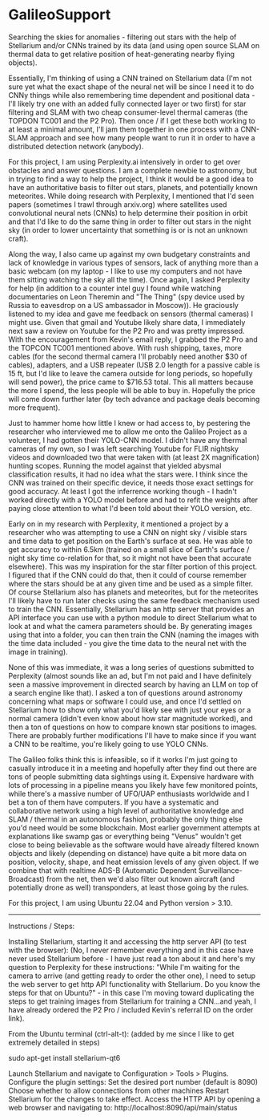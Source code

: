 # GalileoSupport
Searching the skies for anomalies - filtering out stars with the help of Stellarium and/or CNNs trained by its data (and using open source SLAM on thermal data to get relative position of heat-generating nearby flying objects).

Essentially, I'm thinking of using a CNN trained on Stellarium data (I'm not sure yet what the exact shape of the neural net will be since I need it to do CNNy things while also remembering time dependent and positional data - I'll likely try one with an added fully connected layer or two first) for star filtering and SLAM with two cheap consumer-level thermal cameras (the TOPDON TC001 and the P2 Pro).  Then once / if I get these both working to at least a minimal amount, I'll jam them together in one process with a CNN-SLAM approach and see how many people want to run it in order to have a distributed detection network (anybody).

For this project, I am using Perplexity.ai intensively in order to get over obstacles and answer questions.  I am a complete newbie to astronomy, but in trying to find a way to help the project, I think it would be a good idea to have an authoritative basis to filter out stars, planets, and potentially known meteorites.  While doing research with Perplexity, I mentioned that I'd seen papers (sometimes I trawl through arxiv.org) where satellites used convolutional neural nets (CNNs) to help determine their position in orbit and that I'd like to do the same thing in order to filter out stars in the night sky (in order to lower uncertainty that something is or is not an unknown craft).

Along the way, I also came up against my own budgetary constraints and lack of knowledge in various types of sensors, lack of anything more than a basic webcam (on my laptop - I like to use my computers and not have them sitting watching the sky all the time).  Once again, I asked Perplexity for help (in addition to a counter intel guy I found while watching documentaries on Leon Theremin and "The Thing" (spy device used by Russia to eavesdrop on a US ambassador in Moscow)).  He graciously listened to my idea and gave me feedback on sensors (thermal cameras) I might use.  Given that gmail and Youtube likely share data, I immediately next saw a review on Youtube for the P2 Pro and was pretty impressed.  With the encouragement from Kevin's email reply, I grabbed the P2 Pro and the TOPCON TC001 mentioned above.  With rush shipping, taxes, more cables (for the second thermal camera I'll probably need another $30 of cables), adapters, and a USB repeater (USB 2.0 length for a passive cable is 15 ft, but I'd like to leave the camera outside for long periods, so hopefully will send power), the price came to $716.53 total.  This all matters because the more I spend, the less people will be able to buy in.  Hopefully the price will come down further later (by tech advance and package deals becoming more frequent).

Just to hammer home how little I knew or had access to, by pestering the researcher who interviewed me to allow me onto the Galileo Project as a volunteer, I had gotten their YOLO-CNN model.  I didn't have any thermal cameras of my own, so I was left searching Youtube for FLIR nightsky videos and downloaded two that were taken with (at least 2X magnification) hunting scopes.  Running the model against that yielded abysmal classification results, it had no idea what the stars were.  I think since the CNN was trained on their specific device, it needs those exact settings for good accuracy.  At least I got the inferrence working though - I hadn't worked directly with a YOLO model before and had to refit the weights after paying close attention to what I'd been told about their YOLO version, etc.

Early on in my research with Perplexity, it mentioned a project by a researcher who was attempting to use a CNN on night sky / visible stars and time data to get position on the Earth's surface at sea.  He was able to get accuracy to within 6.5km (trained on a small slice of Earth's surface / night sky time co-relation for that, so it might not have been that accurate elsewhere).  This was my inspiration for the star filter portion of this project.  I figured that if the CNN could do that, then it could of course remember where the stars should be at any given time and be used as a simple filter.  Of course Stellarium also has planets and meteorites, but for the meteorites I'll likely have to run later checks using the same feedback mechanism used to train the CNN.  Essentially, Stellarium has an http server that provides an API interface you can use with a python module to direct Stellarium what to look at and what the camera parameters should be.  By generating images using that into a folder, you can then train the CNN (naming the images with the time data included - you give the time data to the neural net with the image in training).

None of this was immediate, it was a long series of questions submitted to Perplexity (almost sounds like an ad, but I'm not paid and I have definitely seen a massive improvement in directed search by having an LLM on top of a search engine like that).  I asked a ton of questions around astronomy concerning what maps or software I could use, and once I'd settled on Stellarium how to show only what you'd likely see with just your eyes or a normal camera (didn't even know about how star magnitude worked), and then a ton of questions on how to compare known star positions to images.  There are probably further modifications I'll have to make since if you want a CNN to be realtime, you're likely going to use YOLO CNNs.

The Galileo folks think this is infeasible, so if it works I'm just going to casually introduce it in a meeting and hopefully after they find out there are tons of people submitting data sightings using it.  Expensive hardware with lots of processing in a pipeline means you likely have few monitored points, while there's a massive number of UFO/UAP enthusiasts worldwide and I bet a ton of them have computers.  If you have a systematic and collaborative network using a high level of authoritative knowledge and SLAM / thermal in an autonomous fashion, probably the only thing else you'd need would be some blockchain.  Most earlier government attempts at explanations like swamp gas or everything being "Venus" wouldn't get close to being believable as the software would have already filtered known objects and likely (depending on distance) have quite a bit more data on position, velocity, shape, and heat emission levels of any given object.  If we combine that with realtime ADS-B (Automatic Dependent Surveillance-Broadcast) from the net, then we'd also filter out known aircraft (and potentially drone as well) transponders, at least those going by the rules.

For this project, I am using Ubuntu 22.04 and Python version > 3.10.

------------------------
Instructions / Steps:

Installing Stellarium, starting it and accessing the http server API (to test with the browser):
(No, I never remember everything and in this case have never used Stellarium before - I have just read a ton about it and here's my question to Perplexity for these instructions:
"While I'm waiting for the camera to arrive (and getting ready to order the other one), I need to setup the web server to get http API functionality with Stellarium.  Do you know the steps for that on Ubuntu?" - in this case I'm moving toward duplicating the steps to get training images from Stellarium for training a CNN...and yeah, I have already ordered the P2 Pro / included Kevin's referral ID on the order link).

From the Ubuntu terminal (ctrl-alt-t):  (added by me since I like to get extremely detailed in steps)

sudo apt-get install stellarium-qt6

Launch Stellarium and navigate to Configuration > Tools > Plugins.
Configure the plugin settings:
  Set the desired port number (default is 8090)
  Choose whether to allow connections from other machines
Restart Stellarium for the changes to take effect.
Access the HTTP API by opening a web browser and navigating to:
  http://localhost:8090/api/main/status



